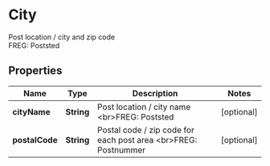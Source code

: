 

# City

Post location / city and zip code  <br>FREG: Poststed

## Properties

| Name | Type | Description | Notes |
|------------ | ------------- | ------------- | -------------|
|**cityName** | **String** | Post location / city name  &lt;br&gt;FREG: Poststed |  [optional] |
|**postalCode** | **String** | Postal code / zip code for each post area  &lt;br&gt;FREG: Postnummer |  [optional] |



